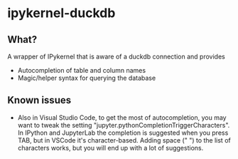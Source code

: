 # ipykernel-duckdb

## What?
A wrapper of IPykernel that is aware of a duckdb connection and provides
* Autocompletion of table and column names
* Magic/helper syntax for querying the database

## Known issues
* Also in Visual Studio Code, to get the most of autocompletion, you may want to tweak the setting "jupyter.pythonCompletionTriggerCharacters".
In IPython and JupyterLab the completion is suggested when you press TAB, but in VSCode it's character-based. Adding space (" ") to the list of characters works,
but you will end up with a lot of suggestions.
